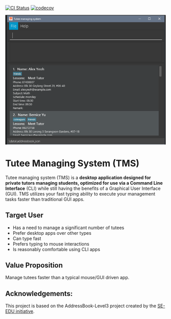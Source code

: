 [![CI Status](https://github.com/se-edu/addressbook-level3/workflows/Java%20CI/badge.svg)](https://https://github.com/AY2223S2-CS2103T-W10-4/tp/actions/)
[![codecov](https://codecov.io/gh/AY2223S2-CS2103T-W10-4/tp/branch/master/graph/badge.svg?token=QRARKR82W7)](https://codecov.io/gh/AY2223S2-CS2103T-W10-4/tp)

![Ui](docs/images/Ui.png)

# Tutee Managing System (TMS)
Tutee managing system (TMS) is a **desktop application designed for private tutors managing students, optimized for
use via a Command Line Interface** (CLI) while still having the benefits of a Graphical User Interface (GUI).
TMS utilizes your fast typing ability to execute your management tasks faster than traditional GUI apps.


## Target User
- Has a need to manage a significant number of tutees
- Prefer desktop apps over other types
- Can type fast
- Prefers typing to mouse interactions
- Is reasonably comfortable using CLI apps


## Value Proposition
Manage tutees faster than a typical mouse/GUI driven app.


## Acknowledgements:
This project is based on the AddressBook-Level3 project created by the [SE-EDU initiative](https://se-education.org).
